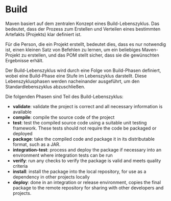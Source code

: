 # Build
Maven basiert auf dem zentralen Konzept eines Build-Lebenszyklus. Das bedeutet, dass der Prozess zum Erstellen und Verteilen eines bestimmten Artefakts (Projekts) klar definiert ist.

Für die Person, die ein Projekt erstellt, bedeutet dies, dass es nur notwendig ist, einen kleinen Satz von Befehlen zu lernen, um ein beliebiges Maven-Projekt zu erstellen, und das POM stellt sicher, dass sie die gewünschten Ergebnisse erhält.

Der Build-Lebenszyklus wird durch eine Folge von Build-Phasen definiert, wobei eine Build-Phase eine Stufe im Lebenszyklus darstellt. Diese Lebenszyklusphasen werden nacheinander ausgeführt, um den Standardlebenszyklus abzuschließen.

Die folgenden Phasen sind Teil des Build-Lebenszyklus:
-   **validate**: validate the project is correct and all necessary information is available
-   **compile**: compile the source code of the project
-   **test**: test the compiled source code using a suitable unit testing framework. These tests should not require the code be packaged or deployed
-   **package**: take the compiled code and package it in its distributable format, such as a JAR.
-   **integration-test**: process and deploy the package if necessary into an environment where integration tests can be run
-   **verify**: run any checks to verify the package is valid and meets quality criteria
-   **install**: install the package into the local repository, for use as a dependency in other projects locally
-   **deploy**: done in an integration or release environment, copies the final package to the remote repository for sharing with other developers and projects.
